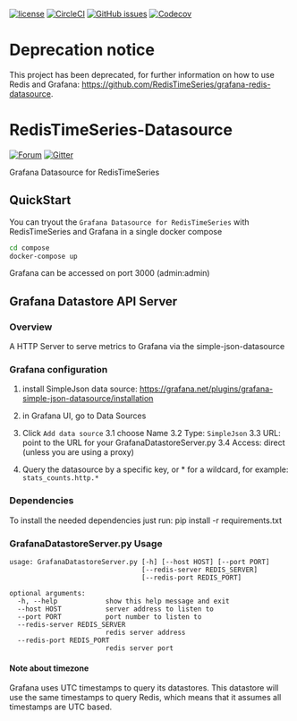 [![license](https://img.shields.io/github/license/RedisTimeSeries/grafana-redistimeseries.svg)](https://github.com/RedisTimeSeries/grafana-redistimeseries)
[![CircleCI](https://circleci.com/gh/RedisTimeSeries/grafana-redistimeseries/tree/master.svg?style=svg)](https://circleci.com/gh/RedisTimeSeries/grafana-redistimeseries/tree/master)
[![GitHub issues](https://img.shields.io/github/release/RedisTimeSeries/grafana-redistimeseries.svg)](https://github.com/RedisTimeSeries/grafana-redistimeseries/releases/latest)
[![Codecov](https://codecov.io/gh/RedisTimeSeries/grafana-redistimeseries/branch/master/graph/badge.svg)](https://codecov.io/gh/RedisTimeSeries/grafana-redistimeseries)

# Deprecation notice
This project has been deprecated, for further information on how to use Redis and Grafana: https://github.com/RedisTimeSeries/grafana-redis-datasource.

# RedisTimeSeries-Datasource
[![Forum](https://img.shields.io/badge/Forum-RedisTimeSeries-blue)](https://forum.redislabs.com/c/modules/redistimeseries)
[![Gitter](https://badges.gitter.im/RedisLabs/RedisTimeSeries.svg)](https://gitter.im/RedisLabs/RedisTimeSeries?utm_source=badge&utm_medium=badge&utm_campaign=pr-badge)

Grafana Datasource for RedisTimeSeries

## QuickStart
You can tryout the `Grafana Datasource for RedisTimeSeries` with RedisTimeSeries and Grafana in a single docker compose
```bash
cd compose
docker-compose up
```
Grafana can be accessed on port 3000 (admin:admin)

## Grafana Datastore API Server
### Overview
A HTTP Server to serve metrics to Grafana via the simple-json-datasource

### Grafana configuration

1. install SimpleJson data source: https://grafana.net/plugins/grafana-simple-json-datasource/installation
2. in Grafana UI, go to Data Sources
3. Click `Add data source`
    3.1 choose Name
    3.2 Type: `SimpleJson`
    3.3 URL: point to the URL for your GrafanaDatastoreServer.py
    3.4 Access: direct (unless you are using a proxy)

4. Query the datasource by a specific key, or * for a wildcard, for example: `stats_counts.http.*`

### Dependencies
To install the needed dependencies just run: pip install -r requirements.txt

### GrafanaDatastoreServer.py Usage
```
usage: GrafanaDatastoreServer.py [-h] [--host HOST] [--port PORT]
                                 [--redis-server REDIS_SERVER]
                                 [--redis-port REDIS_PORT]

optional arguments:
  -h, --help            show this help message and exit
  --host HOST           server address to listen to
  --port PORT           port number to listen to
  --redis-server REDIS_SERVER
                        redis server address
  --redis-port REDIS_PORT
                        redis server port
```

#### Note about timezone
Grafana uses UTC timestamps to query its datastores. This datastore will use the same timestamps to query Redis, which means that it assumes all timestamps are UTC based.
